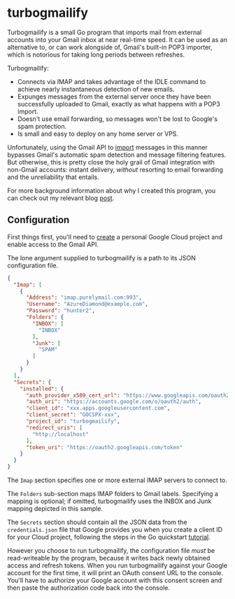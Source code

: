 # turbogmailify

Turbogmailify is a small Go program that imports mail from external accounts into your Gmail inbox at near real-time speed. It can be used as an alternative to, or can work alongside of, Gmail's built-in POP3 importer, which is notorious for taking long periods between refreshes.

Turbogmailify:

- Connects via IMAP and takes advantage of the IDLE command to achieve nearly instantaneous detection of new emails.
- Expunges messages from the external server once they have been successfully uploaded to Gmail, exactly as what happens with a POP3 import.
- Doesn't use email forwarding, so messages won't be lost to Google's spam protection.
- Is small and easy to deploy on any home server or VPS.

Unfortunately, using the Gmail API to [import](https://developers.google.com/gmail/api/reference/rest/v1/users.messages/import) messages in this manner bypasses Gmail's automatic spam detection and message filtering features. But otherwise, this is pretty close the holy grail of Gmail integration with non-Gmail accounts: instant delivery, *without* resorting to email forwarding and the unreliability that entails.

For more background information about why I created this program, you can check out my relevant blog [post](https://youngryan.com/2024/check-emails-from-gmail-briskly-go-getmail/).

## Configuration

First things first, you'll need to [create](https://developers.google.com/gmail/api/quickstart/go) a personal Google Cloud project and enable access to the Gmail API.

The lone argument supplied to turbogmailify is a path to its JSON configuration file.

```json
{
  "Imap": [
    {
      "Address": "imap.purelymail.com:993",
      "Username": "AzureDiamond@example.com",
      "Password": "hunter2",
      "Folders": {
        "INBOX": [
          "INBOX"
        ],
        "Junk": [
          "SPAM"
        ]
      }
    }
  ],
  "Secrets": {
    "installed": {
      "auth_provider_x509_cert_url": "https://www.googleapis.com/oauth2/v1/certs",
      "auth_uri": "https://accounts.google.com/o/oauth2/auth",
      "client_id": "xxx.apps.googleusercontent.com",
      "client_secret": "GOCSPX-xxx",
      "project_id": "turbogmailify",
      "redirect_uris": [
        "http://localhost"
      ],
      "token_uri": "https://oauth2.googleapis.com/token"
    }
  }
}
```

The `Imap` section specifies one or more external IMAP servers to connect to.

The `Folders` sub-section maps IMAP folders to Gmail labels. Specifying a mapping is optional; if omitted, turbogmailify uses the INBOX and Junk mapping depicted in this sample.

The `Secrets` section should contain all the JSON data from the `credentials.json` file that Google provides you when you create a client ID for your Cloud project, following the steps in the Go quickstart [tutorial](https://developers.google.com/gmail/api/quickstart/go).

However you choose to run turbogmailify, the configuration file *must* be read-writeable by the program, because it writes back newly obtained access and refresh tokens. When you run turbogmailify against your Google account for the first time, it will print an OAuth consent URL to the console. You'll have to authorize your Google account with this consent screen and then paste the authorization code back into the console.
